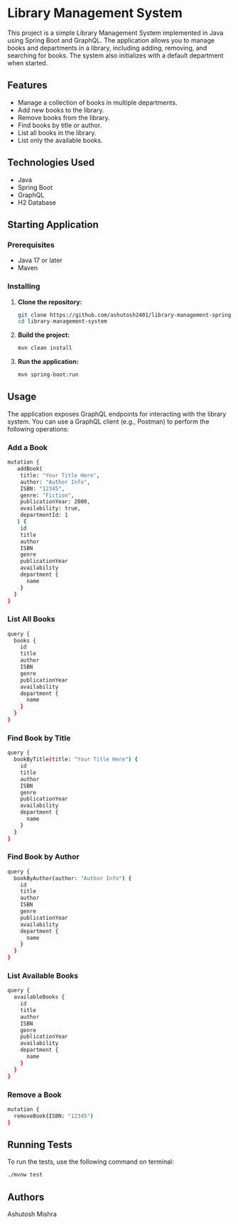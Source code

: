 # Library Management System

This project is a simple Library Management System implemented in Java using Spring Boot and GraphQL. The application allows you to manage books and departments in a library, including adding, removing, and searching for books. The system also initializes with a default department when started.

## Features

- Manage a collection of books in multiple departments.
- Add new books to the library.
- Remove books from the library.
- Find books by title or author.
- List all books in the library.
- List only the available books.

## Technologies Used

- Java
- Spring Boot
- GraphQL
- H2 Database

## Starting Application

### Prerequisites

- Java 17 or later
- Maven

### Installing

1. **Clone the repository:**

   ```bash
   git clone https://github.com/ashutosh2401/library-management-spring-graphqp.git
   cd library-management-system

2. **Build the project:**

   ```bash
   mvn clean install

3. **Run the application:**

   ```bash
   mvn spring-boot:run

## Usage

The application exposes GraphQL endpoints for interacting with the library system. You can use a GraphQL client (e.g., Postman) to perform the following operations:

### Add a Book

   ```bash
   mutation {
      addBook(
       title: "Your Title Here",
       author: "Author Info",
       ISBN: "12345",
       genre: "Fiction",
       publicationYear: 2000,
       availability: true,
       departmentId: 1
      ) {
       id
       title
       author
       ISBN
       genre
       publicationYear
       availability
       department {
         name
       }
     }
   }
   ```

### List All Books

   ```bash
   query {
     books {
       id
       title
       author
       ISBN
       genre
       publicationYear
       availability
       department {
         name
       }
     }
   }
   ```

### Find Book by Title

   ```bash
   query {
     bookByTitle(title: "Your Title Here") {
       id
       title
       author
       ISBN
       genre
       publicationYear
       availability
       department {
         name
       }
     }
   }
   ```

### Find Book by Author

   ```bash
   query {
     bookByAuthor(author: "Author Info") {
       id
       title
       author
       ISBN
       genre
       publicationYear
       availability
       department {
         name
       }
     }
   }
   ```

### List Available Books

   ```bash
   query {
     availableBooks {
       id
       title
       author
       ISBN
       genre
       publicationYear
       availability
       department {
         name
       }
     }
   }
   ```


### Remove a Book

   ```bash
   mutation {
     removeBook(ISBN: "12345")
   }
   ```

## Running Tests

To run the tests, use the following command on terminal:

   ```bash
   ./mvnw test
   ```

## Authors

Ashutosh Mishra